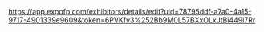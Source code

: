 https://app.expofp.com/exhibitors/details/edit?uid=78795ddf-a7a0-4a15-9717-4901339e9609&token=6PVKfv3%252Bb9M0L57BXxOLxJtBi449l7Rr